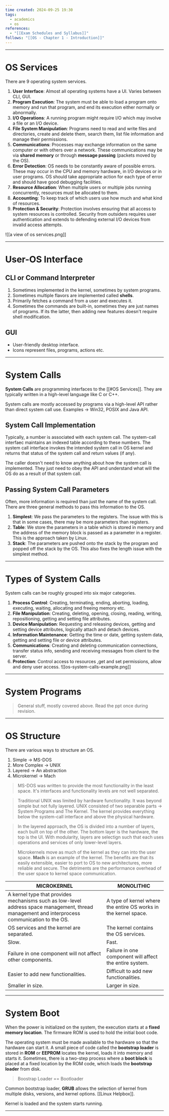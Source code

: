 ```yaml
---
time created: 2024-09-25 19:30
tags:
  - academics
  - os
references:
  - "[[Exam Schedules and Syllabus]]"
follows: "[[OS - Chapter 1 - Introduction]]"
---
```

---
# OS Services
There are 9 operating system services. 
1. **User Interface**: Almost all operating systems have a UI. Varies between CLI, GUI. 
2. **Program Execution**: The system must be able to load a program onto memory and run that program, and end its execution either normally or abnormally. 
3. **I/O Operations**: A running program might require I/O which may involve a file or an I/O device.
4. **File System Manipulation**: Programs need to read and write files and directories, create and delete them, search them, list file information and manage their permissions. 
5. **Communications**: Processes may exchange information on the same computer or with others over a network. These communications may be via **shared memory** or through **message passing** (packets moved by the OS). 
6. **Error Detection**: OS needs to be constantly aware of possible errors. These may occur in the CPU and memory hardware, in I/O devices or in user programs. OS should take appropriate action for each type of error and should have good debugging facilities. 
7. **Resource Allocation**: When multiple users or multiple jobs running concurrently, resources must be allocated to them. 
8. **Accounting**: To keep track of which users use how much and what kind of resources.
9. **Protection & Security**: Protection involves ensuring that all access to system resources is controlled. Security from outsiders requires user authentication and extends to defending external I/O devices from invalid access attempts.

![[a view of os services.png]]

---
# User-OS Interface
## CLI or Command Interpreter
1. Sometimes implemented in the kernel, sometimes by system programs. 
2. Sometimes multiple flavors are implemented called **shells**. 
3. Primarily fetches a command from a user and executes it. 
4. Sometimes the commands are built-in, sometimes they are just names of programs. If its the latter, then adding new features doesn't require shell modification. 

## GUI
- User-friendly desktop interface. 
- Icons represent files, programs, actions etc.
---
# System Calls
**System Calls** are programming interfaces to the [[#OS Services]]. They are typically written in a high-level language like C or C++. 

System calls are mostly accessed by programs via a high-level API rather than direct system call use. Examples -> Win32, POSIX and Java API. 

## System Call Implementation
Typically, a number is associated with each system call. The system-call interfaec maintains an indexed table according to these numbers. 
The system call interface invokes the intended system call in OS kernel and returns that status of the system call and return values (if any). 

The caller doesn't need to know anything about how the system call is implemented. They just need to obey the API and understand what will the OS do as a result of that system call. 

## Passing System Call Parameters
Often, more information is required than just the name of the system call. There are three general methods to pass this information to the OS. 
1. **Simplest**: We pass the parameters to the registers. The issue with this is that in some cases, there may be more parameters than registers. 
2. **Table**: We store the parameters in a table which is stored in memory and the address of the memory block is passed as a parameter in a register. This is the approach taken by Linux. 
3. **Stack**: The parameters are pushed onto the stack by the program and popped off the stack by the OS. This also fixes the length issue with the simplest method. 
---
# Types of System Calls
System calls can be roughly grouped into six major categories. 
1. **Process Control**: Creating, terminating, ending, aborting, loading, executing, waiting, allocating and freeing memory etc.
2. **File Manipulation**: Creating, deleting, opening, closing, reading, writing, repositioning, getting and setting file attributes.
3. **Device Manipulation**: Requesting and releasing devices, getting and setting device attributes, logically attach and detach devices.
4. **Information Maintenance**: Getting the time or date, getting system data, getting and setting file or device attributes.
5. **Communications**: Creating and deleting communication connections, transfer status info, sending and receiving messages from client to the server.
6. **Protection**: Control access to resources ,get and set permissions, allow and deny user access.
![[os-system-calls-example.png]]





---
# System Programs

> General stuff, mostly covered above. Read the ppt once during revision.



---
# OS Structure
There are various ways to structure an OS. 
1. Simple -> MS-DOS
2. More Complex -> UNIX
3. Layered -> An abstraction
4. Microkernel -> Mach

> MS-DOS was written to provide the most functionality in the least space. It's interfaces and functionality levels are not well separated.

> Traditional UNIX was limited by hardware functionality. It was beyond simple but not fully layered. UNIX consisted of two separable parts -> System Programs and The Kernel. The kernel provides everything below the system-call interface and above the physical hardware.

> In the layered approach, the OS is divided into a number of layers, each built on top of the other. The bottom layer is the hardware, the top is the UI. 
> With modularity, layers are selectign such that each uses operations and services of only lower-level layers.

> Microkernels move as much of the kernel as they can into the user space. **Mach** is an example of the kernel. 
> The benefits are that its easily extensible, easier to port to OS to new architectures, more reliable and secure.
> The detriments are the performance overhead of the user space to kernel space communication.


| MICROKERNEL                                                                                                                                    | MONOLITHIC                                                      |
| ---------------------------------------------------------------------------------------------------------------------------------------------- | --------------------------------------------------------------- |
| A kernel type that provides mechanisms such as low-level address space management, thread management and interprocess communication to the OS. | A type of kernel where the entire OS works in the kernel space. |
| OS services and the kernel are separated.                                                                                                      | The kernel contains the OS services.                            |
| Slow.                                                                                                                                          | Fast.                                                           |
| Failure in one component will not affect other components.                                                                                     | Failure in one component will affect the entire system.         |
| Easier to add new functionalities.                                                                                                             | Difficult to add new functionalities.                           |
| Smaller in size.                                                                                                                               | Larger in size.                                                 |

---
# System Boot
When the power is initialized on the system, the execution starts at a **fixed memory location**. The firmware ROM is used to hold the initial boot code. 

The operating system must be made available to the hardware so that the hardware can start it. 
A small piece of code called the **bootstrap loader** is stored in **ROM** or **EEPROM** locates the kernel, loads it into memory and starts it. 
Sometimes, there is a two-step process where a **boot block** is placed at a fixed location by the ROM code, which loads the **bootstrap loader** from disk. 

> Boostrap Loader == Bootloader

Common bootstrap loader, **GRUB** allows the selection of kernel from multiple disks, versions, and kernel options. [[Linux Helpbox]]. 

Kernel is loaded and the system starts running. 

---
